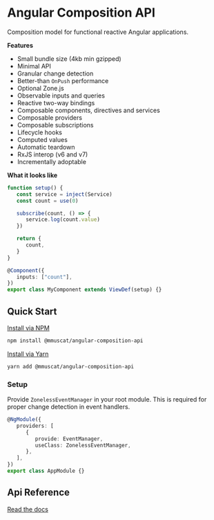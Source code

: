 # Angular Composition API

Composition model for functional reactive Angular applications.

**Features**

-  Small bundle size (4kb min gzipped)
-  Minimal API
-  Granular change detection
-  Better-than `OnPush` performance
-  Optional Zone.js
-  Observable inputs and queries
-  Reactive two-way bindings
-  Composable components, directives and services
-  Composable providers
-  Composable subscriptions
-  Lifecycle hooks
-  Computed values
-  Automatic teardown
-  RxJS interop (v6 and v7)
-  Incrementally adoptable

**What it looks like**

```ts
function setup() {
   const service = inject(Service)
   const count = use(0)

   subscribe(count, () => {
      service.log(count.value)
   })

   return {
      count,
   }
}

@Component({
   inputs: ["count"],
})
export class MyComponent extends ViewDef(setup) {}
```

## Quick Start

[Install via NPM](https://www.npmjs.com/package/@mmuscat/angular-composition-api)

```bash
npm install @mmuscat/angular-composition-api
```

[Install via Yarn](https://yarnpkg.com/package/@mmuscat/angular-composition-api)

```bash
yarn add @mmuscat/angular-composition-api
```

### Setup

Provide `ZonelessEventManager` in your root module. This is required 
for proper change detection in event handlers.

```ts
@NgModule({
   providers: [
      {
         provide: EventManager,
         useClass: ZonelessEventManager,
      },
   ],
})
export class AppModule {}
```

## Api Reference

[Read the docs](https://mmuscat.github.io/angular-composition-api/docs/intro)
